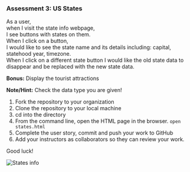 ### Assessment 3: US States

As a user,\
when I visit the state info webpage,\
I see buttons with states on them.\
When I click on a button,\
I would like to see the state name and its details including: capital, statehood year, timezone.\
When I click on a different state button I would like the old state data to disappear and be replaced with the new state data.

**Bonus:** Display the tourist attractions 

**Note/Hint:** Check the data type you are given!

1. Fork the repository to your organization 
2. Clone the repository to your local machine
3. cd into the directory
4. From the command line, open the HTML page in the browser. `open states.html`
5. Complete the user story, commit and push your work to GitHub
6. Add your instructors as collaborators so they can review your work.

Good luck!

![States info](https://github.homedepot.com/LXC3DEF/mini-html-css-code-challenges/blob/master/states-info/6week-states.png)
